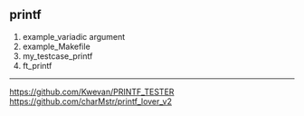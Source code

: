 ## printf

1. example_variadic argument
2. example_Makefile
3. my_testcase_printf
4. ft_printf
---
https://github.com/Kwevan/PRINTF_TESTER  
https://github.com/charMstr/printf_lover_v2
